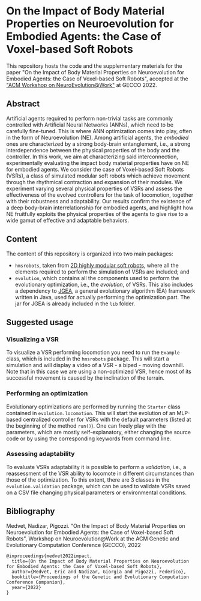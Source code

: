 # On the Impact of Body Material Properties on Neuroevolution for Embodied Agents: the Case of Voxel-based Soft Robots

This repository hosts the code and the supplementary materials for the paper "On the Impact of Body Material Properties
on Neuroevolution for Embodied Agents: the Case of Voxel-based Soft Robots", accepted at the
["ACM Workshop on NeuroEvolution@Work"](https://www.newk2022.icar.cnr.it/) at GECCO 2022.

## Abstract

Artificial agents required to perform non-trivial tasks are commonly controlled with Artificial Neural Networks (ANNs),
which need to be carefully fine-tuned. This is where ANN optimization comes into play, often in the form of
Neuroevolution (NE). Among artificial agents, the _embodied_ ones are characterized by a strong body-brain entanglement,
i.e., a strong interdependence between the physical properties of the body and the controller. In this work, we aim at
characterizing said interconnection, experimentally evaluating the impact body material properties have on NE for
embodied agents. We consider the case of Voxel-based Soft Robots (VSRs), a class of simulated modular soft robots which
achieve movement through the rhythmical contraction and expansion of their modules. We experiment varying several
physical properties of VSRs and assess the effectiveness of the evolved controllers for the task of locomotion, together
with their robustness and adaptability. Our results confirm the existence of a deep body-brain interrelationship for
embodied agents, and highlight how NE fruitfully exploits the physical properties of the agents to give rise to a wide
gamut of effective and adaptable behaviors.

## Content

The content of this repository is organized into two main packages:

- `hmsrobots`, taken from [2D highly modular soft robots](https://github.com/ericmedvet/2dhmsr), where all the elements
  required to perform the simulation of VSRs are included; and
- `evolution`, which contains all the components used to perform the evolutionary optimization, i.e., the *evolution*,
  of VSRs. This also includes a dependency to [JGEA](https://github.com/ericmedvet/jgea), a general evolutionary
  algorithm (EA) framework written in Java, used for actually performing the optimization part. The jar for JGEA is
  already included in the `lib` folder.

## Suggested usage

### Visualizing a VSR

To visualize a VSR performing locomotion you need to run the `Example` class, which is included in the `hmsrobots`
package. This will start a simulation and will display a video of a VSR - a biped - moving downhill. Note that in this
case we are using a non-optimized VSR, hence most of its successful movement is caused by the inclination of the
terrain.

### Performing an optimization

Evolutionary optimizations are performed by running the `Starter` class contained in `evolution.locomotion`. This will
start the evolution of an MLP-based centralized controller for VSRs with the default parameters (listed at the beginning
of the method `run()`). One can freely play with the parameters, which are mostly self-explanatory, either changing the
source code or by using the corresponding keywords from command line.

### Assessing adaptability

To evaluate VSRs adaptability it is possible to perform a _validation_, i.e., a reassessment of the VSR ability to
locomote in different circumstances than those of the optimization. To this extent, there are 3 classes in
the `evolution.validation` package, which can be used to validate VSRs saved on a CSV file changing physical parameters
or environmental conditions.

## Bibliography

Medvet, Nadizar, Pigozzi. "On the Impact of Body Material Properties on Neuroevolution for Embodied Agents: the Case of Voxel-based Soft Robots", Workshop on Neuroevolution@Work at the ACM Genetic and Evolutionary Computation Conference (GECCO), 2022
```
@inproceedings{medvet2022impact,
  title={On the Impact of Body Material Properties on Neuroevolution for Embodied Agents: the Case of Voxel-based Soft Robots},
  author={Medvet, Eric and Nadizar, Giorgia and Pigozzi, Federico},
  booktitle={Proceedings of the Genetic and Evolutionary Computation Conference Companion},
  year={2022}
}
```
